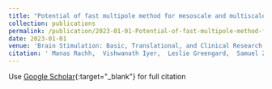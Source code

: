 ```yaml
---
title: "Potential of fast multipole method for mesoscale and multiscale brain modeling: applicability to EEG, MEG, TES, TMS, and DBS"
collection: publications
permalink: /publication/2023-01-01-Potential-of-fast-multipole-method-for-mesoscale-and-multiscale-brain-modeling-applicability-to-EEG-MEG-TES-TMS-and-DBS
date: 2023-01-01
venue: 'Brain Stimulation: Basic, Translational, and Clinical Research in Neuromodulation'
citation: ' Manas Rachh,  Vishwanath Iyer,  Leslie Greengard,  Samuel Zibman,  Mohammad Daneshzand,  Matti H{\&quot;a}m{\&quot;a}l{\&quot;a}inen,  Jyrki Ahveninen,  Tommi Raji,  Aapo Nummenmaa,  Sergey Makaroff, &quot;Potential of fast multipole method for mesoscale and multiscale brain modeling: applicability to EEG, MEG, TES, TMS, and DBS.&quot; Brain Stimulation: Basic, Translational, and Clinical Research in Neuromodulation, 2023.'
---
```

Use [Google Scholar](https://scholar.google.com/scholar?q=Potential+of+fast+multipole+method+for+mesoscale+and+multiscale+brain+modeling:+applicability+to+EEG,+MEG,+TES,+TMS,+and+DBS){:target="_blank"} for full citation
